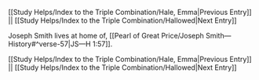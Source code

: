 [[Study Helps/Index to the Triple Combination/Hale, Emma|Previous Entry]]  ||  [[Study Helps/Index to the Triple Combination/Hallowed|Next Entry]]

 Joseph Smith lives at home of, [[Pearl of Great Price/Joseph Smith—History#^verse-57|JS—H 1:57]].

[[Study Helps/Index to the Triple Combination/Hale, Emma|Previous Entry]]  ||  [[Study Helps/Index to the Triple Combination/Hallowed|Next Entry]]